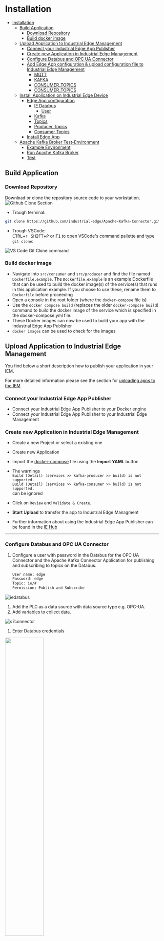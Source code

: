 # Installation

- [Installation](#installation)
  - [Build Application](#build-application)
    - [Download Repository](#download-repository)
    - [Build docker image](#build-docker-image)
  - [Upload Application to Industrial Edge Management](#upload-application-to-industrial-edge-management)
    - [Connect your Industrial Edge App Publisher](#connect-your-industrial-edge-app-publisher)
    - [Create new Application in Industrial Edge Management](#create-new-application-in-industrial-edge-management)
    - [Configure Databus and OPC UA Connector](#configure-databus-and-opc-ua-connector)
    - [Add Edge App configuration \& upload configuration file to Industrial Edge Management](#add-edge-app-configuration--upload-configuration-file-to-industrial-edge-management)
      - [MQTT](#mqtt)
      - [KAFKA](#kafka)
      - [CONSUMER\_TOPICS](#consumer_topics)
      - [CONSUMER\_TOPICS](#consumer_topics-1)
  - [Install Application on Industrial Edge Device](#install-application-on-industrial-edge-device)
    - [Edge App configuration](#edge-app-configuration)
      - [IE Databus](#ie-databus)
        - [User](#user)
      - [Kafka](#kafka-1)
      - [Topics](#topics)
      - [Producer Topics](#producer-topics)
      - [Consumer Topics](#consumer-topics)
    - [Install Edge App](#install-edge-app)
  - [Apache Kafka Broker Test-Environment](#apache-kafka-broker-test-environment)
    - [Example Environment](#example-environment)
    - [Run Apache Kafka Broker](#run-apache-kafka-broker)
    - [Test](#test)

## Build Application

### Download Repository

Download or clone the repository source code to your workstation.  
![Github Clone Section](graphics/clonerepo.png)


* Trough terminal:
```bash
git clone https://github.com/industrial-edge/Apache-Kafka-Connector.git
```

* Trough VSCode:  
<kbd>CTRL</kbd>+<kbd>&uarr; SHIFT</kbd>+<kbd>P</kbd> or <kbd>F1</kbd> to open VSCode's command pallette and type `git clone`:

![VS Code Git Clone command](graphics/git.png)

### Build docker image

- Navigate into `src/consumer` and `src/producer` and find the file named `Dockerfile.example`. The `Dockerfile.example` is an example Dockerfile that can be used to build the docker image(s) of the service(s) that runs in this application example. If you choose to use these, rename them to `Dockerfile` before proceeding
- Open a console in the root folder (where the `docker-compose` file is)
- Use the `docker compose build` (replaces the older `docker-compose build`) command to build the docker image of the service which is specified in the docker-compose.yml file.
- These Docker images can now be used to build your app with the Industrial Edge App Publisher
- `docker images` can be used to check for the images

## Upload Application to Industrial Edge Management

You find below a short description how to publish your application in your IEM.

For more detailed information please see the section for [uploading apps to the IEM](https://github.com/industrial-edge/).

### Connect your Industrial Edge App Publisher

- Connect your Industrial Edge App Publisher to your Docker engine
- Connect your Industrial Edge App Publisher to your Industrial Edge Management

### Create new Application in Industrial Edge Management

- Create a new Project or select a existing one
- Create new Application
- Import the [docker-compose](../docker-compose.yml) file using the **Import YAML** button
- The warnings <br>
  `Build (Detail) (services >> kafka-producer >> build) is not supported.` <br> 
  `Build (Detail) (services >> kafka-consumer >> build) is not supported.` <br>
  can be ignored

- Click on `Review` and `Validate & Create`. 

- **Start Upload** to transfer the app to Industrial Edge Managment
- Further information about using the Industrial Edge App Publisher can be found in the [IE Hub](https://iehub.eu1.edge.siemens.cloud/documents/appPublisher/en/start.html)

---

### Configure Databus and OPC UA Connector  
1. Configure a user with password in the Databus for the OPC UA Connector and the Apache Kafka Connector Application for publishing and subscribing to topics on the Databus. 
   ```txt
   User name: edge 
   Password: edge 
   Topic: ie/# 
   Permission: Publish and Subscribe
   ```
![iedatabus](graphics/iedatabus.png)

1. Add the PLC as a data source with data source type e.g. OPC-UA.
2. Add variables to collect data.

![s7connector](graphics/opc_ua_connector.png)

1. Enter Databus credentials <br>

<a href="graphics/simatic-s7-connector-bulk.png"><img src="graphics/simatic-s7-connector-bulk.png" height="50%" width="50%" ></a>
<br>

### Add Edge App configuration & upload configuration file to Industrial Edge Management
The Apache Kafka Connector can be configured with a form. The form is based on JSONForms. If no configuration is provided during app installation, the application uses default values seen in the following json-file.

```json
{
  "MQTT": {
    "HOST": "ie-databus",
    "PORT": "1883",
    "USERNAME": "edge",
    "PASSWORD": "edge"
  },
  "KAFKA": {
    "HOST": "192.168.253.143",
    "PORT": "9092"
  },
  "CONSUMER_TOPICS": [
    {
      "MQTT": "ie/d/kafka",
      "KAFKA": "EdgeDevice"
    }
  ],
  "PRODUCER_TOPICS": [
    {
      "MQTT": "ie/d/j/simatic/v1/opcuac1/dp/r/#",
      "KAFKA": "EdgeDevice",
      "KEY": "OPC-UA-Connector"
    }
  ]
}
```

#### MQTT
- HOST: This is the service name of the Databus
- PORT: This is the port of the Databus
- USER, PASSWORD: The user and password are configured in the Databus and used in the OPC UA Connector for accessing (publish, subscribe) to topics on the IE Databus

#### KAFKA
- HOST: This is the DNS-Name or IP-Adress of the Kafka-Broker 
- PORT: This is the port of the Kafka-Broker

#### CONSUMER_TOPICS
This is a Topic Map list, mapping Apache Kafka topics to Databus topics
- MQTT Topic: Topic on Databus
- Kafka Topic: Topic on Apache Kafka

#### CONSUMER_TOPICS
This is a Topic Map list, mapping Databus topics to Apache Kafka topics
- MQTT Topic: Topic on Databus
- Kafka Topic: Topic on Apache Kafka
- Kafka Key: Key of Kafka-Message (message on Kafka consists of a key value pair)

1. Select your application in Industrial Edge App Publisher
   
![edge-app-configuration](graphics/configuration1.png)

2. Add Configuration to application
   ```txt
   Display Name: Configuration
   Description: JSONForms Configuration
   Host Path: ./cfg-data/
   Add Template 
   - Name: JSONForms
   - Description: JSONForms Configuration
   - JSON Schema: set checkbox
   ```

JSONForms file is located [here](../src/config/config.json)

![edge-app-configuration](graphics/configuration2.png)

## Install Application on Industrial Edge Device

### Edge App configuration
Fill out Input-Form and select checkbox to select configuration(check box green). Insert for example the default values like shown before.

![edge-app-configuration](graphics/configuration3.png)
#### IE Databus
- MQTT Broker IP: optional
- Port: optional
##### User
- Usernname: required
- Password: required
#### Kafka
- Host: required
- Port: required
#### Topics
#### Producer Topics
- MQTT: required
- Kafka: required
- Key: required
#### Consumer Topics
- MQTT: required
- Kafka: required


### Install Edge App
Install Edge Application to Industrial Edge Device

![Install Application](graphics/install.png)

---

## Apache Kafka Broker Test-Environment

Setup Apache Kafka Broker to test Apache Kafka Connector. To startup a test environment of Apache Kafka a docker-compose.yml can be found [here](../test/kafka-broker/docker-compose.yml)

### Example Environment

- OS: Windows or Linux
- Docker
- Docker Compose

### Run Apache Kafka Broker

Adjust docker-compose.yml according to your environment. Insert IP address of your environment in "KAFKA_ADVERTISED_LISTENERS".
```yml
  environment:
    KAFKA_ZOOKEEPER_CONNECT: zookeeper:2181
    KAFKA_ADVERTISED_LISTENERS: PLAINTEXT://192.168.253.143:9092
    KAFKA_OFFSETS_TOPIC_REPLICATION_FACTOR: 1 
```

Open terminal where Apache Kafka Broker docker-compose.yml is located and execute: 
```bash
docker-compose up
```

### Test

Install IE Flow Creator on Industrial Edge Device.
Use flow provided [here](../test/ie-flow-creator/kafka.json). Insert Security Settings in MQTT-Node before using the Flow.

![Test](graphics/test.png)